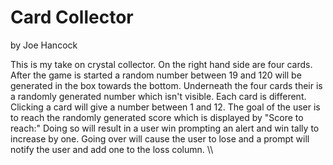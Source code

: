 # Card Collector
by Joe Hancock

This is my take on crystal collector. On the right hand side are four cards. After the game is started
a random number between 19 and 120 will be generated in the box towards the bottom.
Underneath the four cards their is a randomly generated number which isn't visible. Each card is different.
Clicking a card will give a number between 1 and 12.
The goal of the user is to reach the randomly generated score which is displayed by "Score to reach:"
Doing so will result in a user win prompting an alert and win tally to increase by one. 
Going over will cause the user to lose and a prompt will notify the user and add one to the loss column.
\\\
